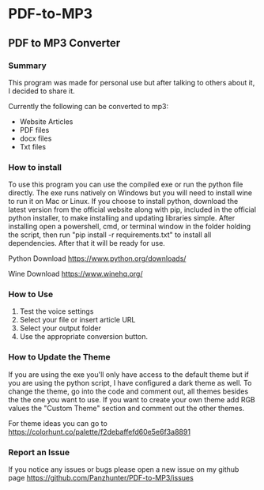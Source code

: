 # PDF-to-MP3
## PDF to MP3 Converter

### Summary
This program was made for personal use but after talking to others about it, I decided to share it. 

Currently the following can be converted to mp3:
* Website Articles
* PDF files
* docx files
* Txt files

### How to install
To use this program you can use the compiled exe or run the python file directly. The exe runs natively on Windows but you will need to install wine to run it on Mac or Linux. If you choose to install python, download the latest version from the official website along with pip, included in the official python installer, to make installing and updating libraries simple. After installing open a powershell, cmd, or terminal window in the folder holding the script, then run "pip install -r requirements.txt" to install all dependencies. After that it will be ready for use.  

Python Download
https://www.python.org/downloads/

Wine Download
https://www.winehq.org/


### How to Use 
1) Test the voice settings
2) Select your file or insert article URL
3) Select your output folder
4) Use the appropriate conversion button.


### How to Update the Theme
If you are using the exe you'll only have access to the default theme but if you are using the python script, I have configured a dark theme as well. To change the theme, go into the code and comment out, all themes besides the the one you want to use. If you want to create your own theme add RGB values the "Custom Theme" section and comment out the other themes.

For theme ideas you can go to https://colorhunt.co/palette/f2debaffefd60e5e6f3a8891


### Report an Issue
If you notice any issues or bugs please open a new issue on my github page
https://github.com/Panzhunter/PDF-to-MP3/issues